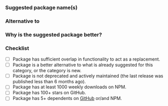 ### Suggested package name(s)
<!-- Name suggested package(s) -->

### Alternative to
<!-- Name popular package(s) the suggested one is an alternative to -->

### Why is the suggested package better?
<!-- Please explain here -->

### Checklist
- [ ] Package has sufficient overlap in functionality to act as a replacement.
- [ ] Package is a better alternative to what is already suggested for this category, or the category is new.
- [ ] Package is not deprecated and actively maintained (the last release was published less than 6 months ago).
- [ ] Package has at least 1000 weekly downloads on NPM.
- [ ] Package has 100+ stars on GitHub.
- [ ] Package has 5+ dependents on [GitHub](http://bit.ly/gh-depends) or/and NPM.

<!-- All of the above factors are considered for acceptance -->
<!-- To select a checkbox, add an `x` in between the brackets  -->
